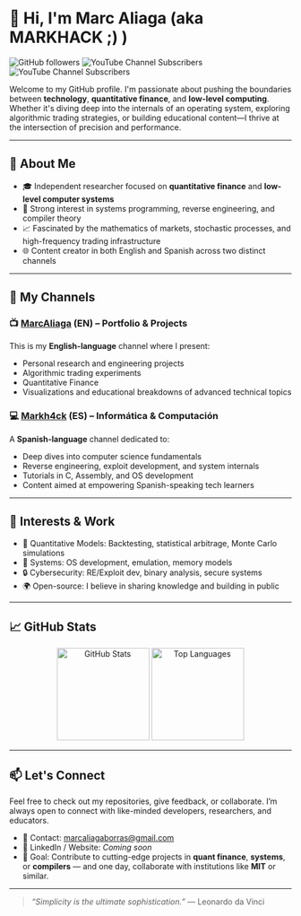 # 👋 Hi, I'm Marc Aliaga (aka MARKHACK ;) )

![GitHub followers](https://img.shields.io/github/followers/markh4ck?style=social)
![YouTube Channel Subscribers](https://img.shields.io/youtube/channel/subscribers/UCOCQp5nPiB016V4QGVknxXw?label=MarcAliaga%20YouTube&style=social)
![YouTube Channel Subscribers](https://img.shields.io/youtube/channel/subscribers/UCmMBAvl3sz_jDUBa77H40dA?label=Markh4ck%20YouTube&style=social)

Welcome to my GitHub profile. I'm passionate about pushing the boundaries between **technology**, **quantitative finance**, and **low-level computing**. Whether it's diving deep into the internals of an operating system, exploring algorithmic trading strategies, or building educational content—I thrive at the intersection of precision and performance.

---

## 🧠 About Me

- 🎓 Independent researcher focused on **quantitative finance** and **low-level computer systems**
- 🔧 Strong interest in systems programming, reverse engineering, and compiler theory
- 📈 Fascinated by the mathematics of markets, stochastic processes, and high-frequency trading infrastructure
- 🌐 Content creator in both English and Spanish across two distinct channels

---

## 🎥 My Channels

### 📺 [MarcAliaga](https://www.youtube.com/@MarcAliaga) (EN) – Portfolio & Projects

This is my **English-language** channel where I present:

- Personal research and engineering projects
- Algorithmic trading experiments
- Quantitative Finance
- Visualizations and educational breakdowns of advanced technical topics

### 💻 [Markh4ck](https://www.youtube.com/@Markh4ck) (ES) – Informática & Computación

A **Spanish-language** channel dedicated to:

- Deep dives into computer science fundamentals
- Reverse engineering, exploit development, and system internals
- Tutorials in C, Assembly, and OS development
- Content aimed at empowering Spanish-speaking tech learners

---

## 💼 Interests & Work

- 🧮 Quantitative Models: Backtesting, statistical arbitrage, Monte Carlo simulations
- 🧬 Systems: OS development, emulation, memory models
- 🔒 Cybersecurity: RE/Exploit dev, binary analysis, secure systems
- 🌍 Open-source: I believe in sharing knowledge and building in public

---

## 📈 GitHub Stats

<p align="center">
  <img src="https://github-readme-stats.vercel.app/api?username=markh4ck&show_icons=true&theme=radical" alt="GitHub Stats" height="165">
  <img src="https://github-readme-stats.vercel.app/api/top-langs/?username=markh4ck&layout=compact&theme=radical" alt="Top Languages" height="165">
</p>

---

## 📫 Let's Connect

Feel free to check out my repositories, give feedback, or collaborate. I’m always open to connect with like-minded developers, researchers, and educators.

- 📧 Contact: marcaliagaborras@gmail.com  
- 🔗 LinkedIn / Website: *Coming soon*  
- 🎯 Goal: Contribute to cutting-edge projects in **quant finance**, **systems**, or **compilers** — and one day, collaborate with institutions like **MIT** or similar.

---

> *“Simplicity is the ultimate sophistication.”* — Leonardo da Vinci
